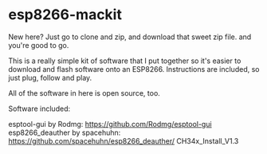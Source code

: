 # esp8266-mackit

New here? Just go to clone and zip, and download that sweet zip file. and you're good to go.


This is a really simple kit of software that I put together so it's easier to download and flash software onto an ESP8266. Instructions are included, so just plug, follow and play.

All of the software in here is open source, too.

Software included:

esptool-gui by Rodmg: https://github.com/Rodmg/esptool-gui
esp8266\_deauther by spacehuhn: https://github.com/spacehuhn/esp8266_deauther/
CH34x\_Install\_V1.3
